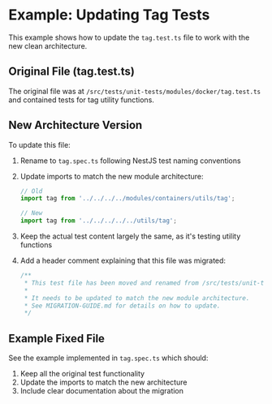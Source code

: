 # Example: Updating Tag Tests

This example shows how to update the `tag.test.ts` file to work with the new clean architecture. 

## Original File (tag.test.ts)

The original file was at `/src/tests/unit-tests/modules/docker/tag.test.ts` and contained tests for tag utility functions.

## New Architecture Version

To update this file:

1. Rename to `tag.spec.ts` following NestJS test naming conventions

2. Update imports to match the new module architecture:
   ```typescript
   // Old
   import tag from '../../../../modules/containers/utils/tag';
   
   // New
   import tag from '../../../../../utils/tag';
   ```

3. Keep the actual test content largely the same, as it's testing utility functions

4. Add a header comment explaining that this file was migrated:
   ```typescript
   /**
    * This test file has been moved and renamed from /src/tests/unit-tests/modules/docker/tag.test.ts
    * 
    * It needs to be updated to match the new module architecture.
    * See MIGRATION-GUIDE.md for details on how to update.
    */
   ```

## Example Fixed File

See the example implemented in `tag.spec.ts` which should:
1. Keep all the original test functionality
2. Update the imports to match the new architecture
3. Include clear documentation about the migration